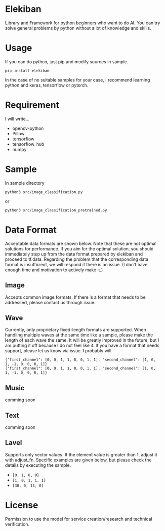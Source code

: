 # Elekiban
Library and Framework for python beginners who want to do AI. You can try solve general problems by python without a lot of knowledge and skills.

# Usage
If you can do python, just pip and modify sources in sample.
```
pip install elekiban
```
In the case of no suitable samples for your case, I recommend learning python and keras, tensorflow or pytorch. 

# Requirement
I will write...
- opencv-python
- Pillow
- tensorflow
- tensorflow_hub
- numpy

# Sample
In sample directory

```
python3 src/image_classification.py
```

or

```
python3 src/image_classification_pretrained.py
```

# Data Format
Acceptable data formats are shown below. Note that these are not optimal solutions for performance. If you aim for the optimal solution, you should immediately step up from the data format prepared by elekiban and proceed to tf.data. Regarding the problem that the corresponding data format is insufficient, we will respond if there is an issue. (I don't have enough time and motivation to actively make it.)
## Image
Accepts common image formats. If there is a format that needs to be addressed, please contact us through issue.
## Wave
Currently, only proprietary fixed-length formats are supported. When handling multiple waves at the same time like a sample, please make the length of each wave the same. It will be greatly improved in the future, but I am putting it off because I do not feel like it. If you have a format that needs support, please let us know via issue. I probably will.
```
{"first_channel": [0, 0, 1, 1, 0, 0, 1, 1], "second_channel": [1, 0, 1, -1, 0, 0, 0, 1]}
{"first_channel": [0, 0, 1, 1, 0, 0, 1, 1], "second_channel": [1, 0, 1, -1, 0, 0, 0, 1]}
```

## Music
comming soon

## Text
comming soon

## Lavel
Supports only vector values. If the element value is greater than 1, adjust it with adjust_fn.
Specific examples are given below, but please check the details by executing the sample.
- `[0, 1, 0, 0]`
- `[1, 0, 1, 1, 1]`
- `[30, 0, 13, 0]`

# License
Permission to use the model for service creation/research and technical verification.
